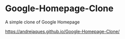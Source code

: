 # Google-Homepage-Clone
 A simple clone of Google Homepage

https://andrejaques.github.io/Google-Homepage-Clone/
